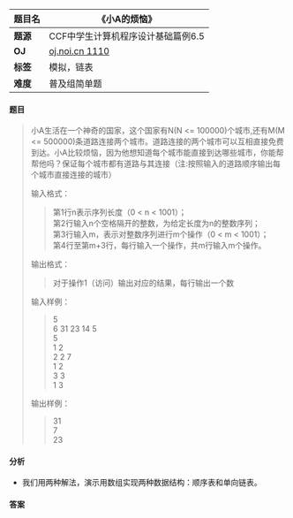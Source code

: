 |题目名|《小A的烦恼》|  
|---|---|  
|**题源**|CCF中学生计算机程序设计基础篇例6.5|  
|**OJ**|[oj.noi.cn 1110](http://oj.noi.cn/oj/#main/show/1110)|  
|**标签**|模拟，链表|  
|**难度**|普及组简单题|  

#### 题目  

> 小A生活在一个神奇的国家，这个国家有N(N <= 100000)个城市,还有M(M <= 500000)条道路连接两个城市。道路连接的两个城市可以互相直接免费到达。小A比较烦恼，因为他想知道每个城市能直接到达哪些城市，你能帮帮他吗？保证每个城市都有道路与其连接（注:按照输入的道路顺序输出每个城市直接连接的城市） 
> 
> 输入格式：  
>> 第1行n表示序列长度（0 < n < 1001）；  
>> 第2行输入n个空格隔开的整数，为给定长度为n的整数序列；  
>> 第3行输入m，表示对整数序列进行m个操作（0 < m < 1001）；  
>> 第4行至第m+3行，每行输入一个操作，共m行输入m个操作。  
>
> 输出格式：  
>> 对于操作1（访问）输出对应的结果，每行输出一个数  
>
> 输入样例：  
>> 5  
>> 6 31 23 14 5  
>> 5  
>> 1 2  
>> 2 2 7  
>> 1 2  
>> 3 3  
>> 1 3  
>
> 输出样例：  
>> 31  
>> 7  
>> 23  

#### 分析  
* 我们用两种解法，演示用数组实现两种数据结构：顺序表和单向链表。  
#### 答案  
